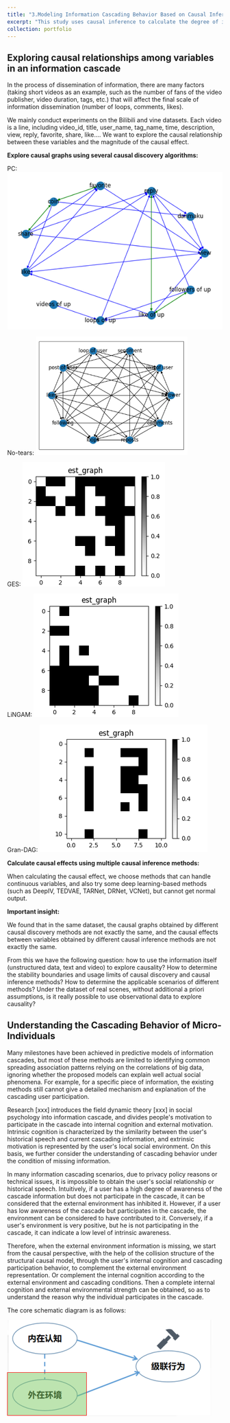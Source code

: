 ```yaml
---
title: "3.Modeling Information Cascading Behavior Based on Causal Inference"
excerpt: "This study uses causal inference to calculate the degree of influence of internal motivation and external environment on individual decision-making, understand the reasons behind individual behavior, and provide a basis for policy formulation."
collection: portfolio
---
```


Exploring causal relationships among variables in an information cascade
---

In the process of dissemination of information, there are many factors (taking short videos as an example, such as the number of fans of the video publisher, video duration, tags, etc.) that will affect the final scale of information dissemination (number of loops, comments, likes).

We mainly conduct experiments on the Bilibili and vine datasets. Each video is a line, including video_id, title, user_name, tag_name, time, description, view, reply, favorite, share, like.... We want to explore the causal relationship between these variables and the magnitude of the causal effect.

**Explore causal graphs using several causal discovery algorithms:**

PC: <img src='/images/Re_IC_1.png'>

No-tears: <img src='/images/Re_IC_2.png'>

GES: <img src='/images/Re_IC_3.png'>

LiNGAM: <img src='/images/Re_IC_4.png'>

Gran-DAG: <img src='/images/Re_IC_5.png'>

**Calculate causal effects using multiple causal inference methods:**

When calculating the causal effect, we choose methods that can handle continuous variables, and also try some deep learning-based methods (such as DeepIV, TEDVAE, TARNet, DRNet, VCNet), but cannot get normal output.

**Important insight:**

We found that in the same dataset, the causal graphs obtained by different causal discovery methods are not exactly the same, and the causal effects between variables obtained by different causal inference methods are not exactly the same.

From this we have the following question: how to use the information itself (unstructured data, text and video) to explore causality? How to determine the stability boundaries and usage limits of causal discovery and causal inference methods? How to determine the applicable scenarios of different methods? Under the dataset of real scenes, without additional a priori assumptions, is it really possible to use observational data to explore causality?


Understanding the Cascading Behavior of Micro-Individuals
---

Many milestones have been achieved in predictive models of information cascades, but most of these methods are limited to identifying common spreading association patterns relying on the correlations of big data, ignoring whether the proposed models can explain well actual social phenomena. For example, for a specific piece of information, the existing methods still cannot give a detailed mechanism and explanation of the cascading user participation.

Research [xxx] introduces the field dynamic theory [xxx] in social psychology into information cascade, and divides people's motivation to participate in the cascade into internal cognition and external motivation. Intrinsic cognition is characterized by the similarity between the user's historical speech and current cascading information, and extrinsic motivation is represented by the user's local social environment. On this basis, we further consider the understanding of cascading behavior under the condition of missing information.

In many information cascading scenarios, due to privacy policy reasons or technical issues, it is impossible to obtain the user's social relationship or historical speech. Intuitively, if a user has a high degree of awareness of the cascade information but does not participate in the cascade, it can be considered that the external environment has inhibited it. However, if a user has low awareness of the cascade but participates in the cascade, the environment can be considered to have contributed to it. Conversely, if a user's environment is very positive, but he is not participating in the cascade, it can indicate a low level of intrinsic awareness.

Therefore, when the external environment information is missing, we start from the causal perspective, with the help of the collision structure of the structural causal model, through the user's internal cognition and cascading participation behavior, to complement the external environment representation. Or complement the internal cognition according to the external environment and cascading conditions. Then a complete internal cognition and external environmental strength can be obtained, so as to understand the reason why the individual participates in the cascade.

The core schematic diagram is as follows:

<img src='/images/Re_IC_6.png'>

